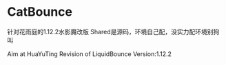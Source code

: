 # CatBounce
针对花雨庭的1.12.2水影魔改版 Shared是源码，环境自己配，没实力配环境别狗叫

Aim at HuaYuTing Revision of LiquidBounce Version:1.12.2
